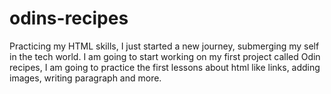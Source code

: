 # odins-recipes
Practicing my HTML skills, I just started a new journey, submerging my self in the tech world. I am going to start working on my first project called Odin recipes, I am going to practice the first lessons about html like links, adding images, writing paragraph and more.